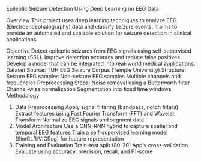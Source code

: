 Epileptic Seizure Detection Using Deep Learning on EEG Data


Overview
This project uses deep learning techniques to analyze EEG (Electroencephalography) data and classify seizure events. It aims to provide an automated and scalable solution for seizure detection in clinical applications.

Objective
Detect epileptic seizures from EEG signals using self-supervised learning (SSL).
Improve detection accuracy and reduce false positives.
Develop a model that can be integrated into real-world medical applications.
Dataset
Source: TUH EEG Seizure Corpus (Temple University)
Structure:
Seizure EEG samples
Non-seizure EEG samples
Multiple channels and frequencies
Preprocessing Steps:
Noise removal using a Butterworth filter
Channel-wise normalization
Segmentation into fixed time windows
Methodology
1. Data Preprocessing
Apply signal filtering (bandpass, notch filters)
Extract features using Fast Fourier Transform (FFT) and Wavelet Transform
Normalize EEG signals and segment data
2. Model Architecture
Use a CNN-RNN hybrid to capture spatial and temporal EEG features
Train a self-supervised learning model (SimCLR/VICReg) for feature representation
3. Training and Evaluation
Train-test split (80-20)
Apply cross-validation
Evaluate using accuracy, precision, recall, and F1-score
